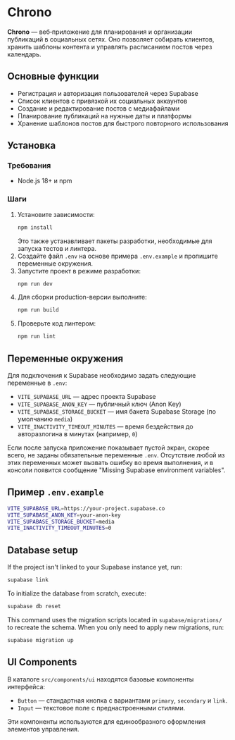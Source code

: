 # Chrono

**Chrono** — веб‑приложение для планирования и организации публикаций в социальных сетях. Оно позволяет собирать клиентов, хранить шаблоны контента и управлять расписанием постов через календарь.

## Основные функции

- Регистрация и авторизация пользователей через Supabase
- Список клиентов с привязкой их социальных аккаунтов
- Создание и редактирование постов с медиафайлами
- Планирование публикаций на нужные даты и платформы
- Хранение шаблонов постов для быстрого повторного использования

## Установка

### Требования
- Node.js 18+ и npm

### Шаги
1. Установите зависимости:
   ```bash
   npm install
   ```
   Это также устанавливает пакеты разработки, необходимые для
   запуска тестов и линтера.
2. Создайте файл `.env` на основе примера `.env.example` и пропишите переменные окружения.
3. Запустите проект в режиме разработки:
   ```bash
   npm run dev
   ```
4. Для сборки production-версии выполните:
   ```bash
   npm run build
   ```
5. Проверьте код линтером:
   ```bash
   npm run lint
   ```

## Переменные окружения

Для подключения к Supabase необходимо задать следующие переменные в `.env`:

- `VITE_SUPABASE_URL` — адрес проекта Supabase
- `VITE_SUPABASE_ANON_KEY` — публичный ключ (Anon Key)
- `VITE_SUPABASE_STORAGE_BUCKET` — имя бакета Supabase Storage (по умолчанию `media`)
- `VITE_INACTIVITY_TIMEOUT_MINUTES` — время бездействия до авторазлогина в минутах (например, `0`)

Если после запуска приложение показывает пустой экран, скорее всего, не заданы
обязательные переменные `.env`. Отсутствие любой из этих переменных может
вызвать ошибку во время выполнения, и в консоли появится сообщение "Missing
Supabase environment variables".

## Пример `.env.example`

```bash
VITE_SUPABASE_URL=https://your-project.supabase.co
VITE_SUPABASE_ANON_KEY=your-anon-key
VITE_SUPABASE_STORAGE_BUCKET=media
VITE_INACTIVITY_TIMEOUT_MINUTES=0
```

## Database setup

If the project isn't linked to your Supabase instance yet, run:

```bash
supabase link
```

To initialize the database from scratch, execute:

```bash
supabase db reset
```

This command uses the migration scripts located in `supabase/migrations/` to
recreate the schema. When you only need to apply new migrations, run:

```bash
supabase migration up
```

## UI Components

В каталоге `src/components/ui` находятся базовые компоненты интерфейса:

- `Button` — стандартная кнопка с вариантами `primary`, `secondary` и `link`.
- `Input` — текстовое поле с преднастроенными стилями.

Эти компоненты используются для единообразного оформления элементов управления.

